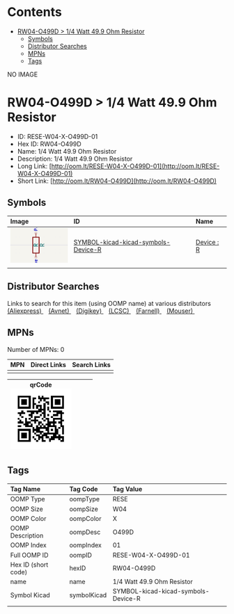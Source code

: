 



Contents
========

* [RW04-O499D > 1/4 Watt 49.9 Ohm Resistor](#rw04-o499d--14-watt-499-ohm-resistor)
	* [Symbols](#symbols)
	* [Distributor Searches](#distributor-searches)
	* [MPNs](#mpns)
	* [Tags](#tags)
  
NO IMAGE  
# RW04-O499D > 1/4 Watt 49.9 Ohm Resistor

- ID: RESE-W04-X-O499D-01
- Hex ID: RW04-O499D
- Name: 1/4 Watt 49.9 Ohm Resistor
- Description: 1/4 Watt 49.9 Ohm Resistor
- Long Link: [http://oom.lt/RESE-W04-X-O499D-01](http://oom.lt/RESE-W04-X-O499D-01)
- Short Link: [http://oom.lt/RW04-O499D](http://oom.lt/RW04-O499D)

## Symbols
  

|Image|ID|Name|
| :--- | :--- | :--- |
|[![](https://raw.githubusercontent.com/oomlout/oomlout_OOMP_eda_V2/main/SYMBOL/kicad/kicad-symbols/Device/R/image_140.png)](https://github.com/oomlout/oomlout_OOMP_eda_V2/tree/main/SYMBOL/kicad/kicad-symbols/Device/R/)|[SYMBOL-kicad-kicad-symbols-Device-R](https://github.com/oomlout/oomlout_OOMP_eda_V2/tree/main/SYMBOL/kicad/kicad-symbols/Device/R/)|[Device : R](https://github.com/oomlout/oomlout_OOMP_eda_V2/tree/main/SYMBOL/kicad/kicad-symbols/Device/R/)|
||||

## Distributor Searches
  
Links to search for this item (using OOMP name) at various distributors  
[(Aliexpress) ](https://www.aliexpress.com/wholesale?SearchText=11171/4+Watt+49.9+Ohm+Resistor)&nbsp;&nbsp;&nbsp;[(Avnet) ](https://www.avnet.com/shop/us/search/1/4+Watt+49.9+Ohm+Resistor)&nbsp;&nbsp;&nbsp;[(Digikey) ](https://www.digikey.co.uk/en/products/result?s=1/4+Watt+49.9+Ohm+Resistor)&nbsp;&nbsp;&nbsp;[(LCSC) ](https://www.lcsc.com/search?q=1/4+Watt+49.9+Ohm+Resistor)&nbsp;&nbsp;&nbsp;[(Farnell) ](https://uk.farnell.com/search?st=1/4+Watt+49.9+Ohm+Resistor)&nbsp;&nbsp;&nbsp;[(Mouser) ](https://www.mouser.com/c/?q=1/4+Watt+49.9+Ohm+Resistor)&nbsp;&nbsp;&nbsp;
## MPNs
  
Number of MPNs: 0  

|MPN|Direct Links|Search Links|
| :--- | :--- | :--- |
||||
  

|qrCode<br>[![](https://raw.githubusercontent.com/oomlout/oomlout_OOMP_parts_V2/main/RESE/W04/X/O499D/01/qrCode_140.png)](https://github.com/oomlout/oomlout_OOMP_parts_V2/tree/main/RESE/W04/X/O499D/01/qrCode.png)||||
| :---: | :---: | :---: | :---: |

## Tags
  

|Tag Name|Tag Code|Tag Value|
| :--- | :--- | :--- |
|OOMP Type|oompType|RESE|
|OOMP Size|oompSize|W04|
|OOMP Color|oompColor|X|
|OOMP Description|oompDesc|O499D|
|OOMP Index|oompIndex|01|
|Full OOMP ID|oompID|RESE-W04-X-O499D-01|
|Hex ID (short code)|hexID|RW04-O499D|
|name|name|1/4 Watt 49.9 Ohm Resistor|
|Symbol Kicad|symbolKicad|SYMBOL-kicad-kicad-symbols-Device-R|
||||
